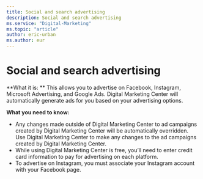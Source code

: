 ```yaml
---
title: Social and search advertising
description: Social and search advertising
ms.service: "Digital-Marketing"
ms.topic: "article"
author: eric-urban
ms.author: eur
---
```


# Social and search advertising

**What it is: ** This allows you to advertise on Facebook, Instagram, Microsoft Advertising, and Google Ads. Digital Marketing Center will automatically generate ads for you based on your advertising options.

**What you need to know:**
- Any changes made outside of Digital Marketing Center to ad campaigns created by Digital Marketing Center will be automatically overridden. Use Digital Marketing Center to make any changes to the ad campaigns created by Digital Marketing Center.
- While using Digital Marketing Center is free, you’ll need to enter credit card information to pay for advertising on each platform.
- To advertise on Instagram, you must associate your Instagram account with your Facebook page.


